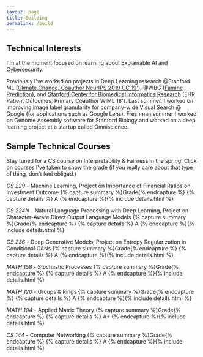 ```yaml
---
layout: page
title: Building
permalink: /build
---
```


## Technical Interests 
I'm at the moment focused on learning about Explainable AI and Cybersecurity.

Previously I've worked on projects in Deep Learning research @Stanford ML ([Climate Change, Coauthor NeurIPS 2019 CC 19'](https://stanfordmlgroup.github.io/)), @WBG ([Famine Prediction](https://www.worldbank.org/en/programs/famine-early-action-mechanism)), and [Stanford Center for Biomedical Informatics Research](https://bmir.stanford.edu/) (EHR Patient Outcomes, Primary Coauthor WiML 18'). Last summer, I worked on improving image label granularity for company-wide Visual Search @ Google (for applications such as Google Lens). Freshman summer I worked on Genome Assembly software for Stanford Biology and worked on a deep learning project at a startup called Omniscience. 

## Sample Technical Courses 
Stay tuned for a CS course on Interpretability & Fairness in the spring! Click on courses I've taken to show the grade (if you really care about that type of thing, don't feel obliged.)

*CS 229* - Machine Learning, Project on Importance of Financial Ratios on Investment Outcome 
{% capture summary %}Grade{% endcapture %}
{% capture details %}
A
{% endcapture %}{% include details.html %}
 
*CS 224N* - Natural Language Processing with Deep Learning, Project on Character-Aware Direct Output Language Models
{% capture summary %}Grade{% endcapture %}
{% capture details %}
A
{% endcapture %}{% include details.html %}

*CS 236* - Deep Generative Models, Project on Entropy Regularization in Conditional GANs
{% capture summary %}Grade{% endcapture %}
{% capture details %}
A
{% endcapture %}{% include details.html %}

*MATH 158* - Stochastic Processes
{% capture summary %}Grade{% endcapture %}
{% capture details %}
A
{% endcapture %}{% include details.html %}

*MATH 120* - Groups & Rings
{% capture summary %}Grade{% endcapture %}
{% capture details %}
A
{% endcapture %}{% include details.html %}

*MATH 104* - Applied Matrix Theory
{% capture summary %}Grade{% endcapture %}
{% capture details %}
A+
{% endcapture %}{% include details.html %}

*CS 144* - Computer Networking
{% capture summary %}Grade{% endcapture %}
{% capture details %}
A
{% endcapture %}{% include details.html %}